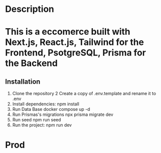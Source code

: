 # Description

# This is a eccomerce built with Next.js, React.js, Tailwind for the Frontend, PsotgreSQL, Prisma for the Backend

## Installation

1. Clone the repository
2  Create a copy of .env.template and rename it to .env
3. Install dependencies: npm install
4. Run Data Base docker compose up -d
5. Run Prismas's migrations npx prisma migrate dev
6. Run seed npm run seed
7. Run the project: npm run dev

# Prod
